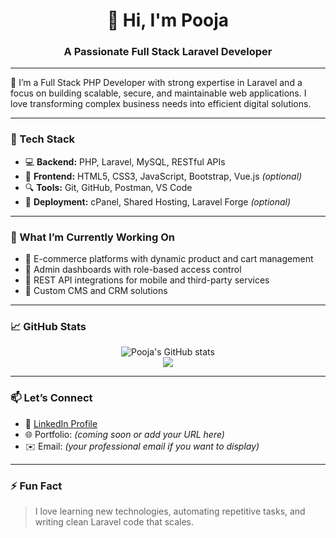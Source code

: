 <!-- GitHub Profile ReadMe -->

<h1 align="center">👋 Hi, I'm Pooja</h1>
<h3 align="center">A Passionate Full Stack Laravel Developer</h3>

---

🚀 I’m a Full Stack PHP Developer with strong expertise in Laravel and a focus on building scalable, secure, and maintainable web applications. I love transforming complex business needs into efficient digital solutions.

---

### 🔧 Tech Stack

- 💻 **Backend:** PHP, Laravel, MySQL, RESTful APIs
- 🎨 **Frontend:** HTML5, CSS3, JavaScript, Bootstrap, Vue.js *(optional)*
- 🔍 **Tools:** Git, GitHub, Postman, VS Code
- 🚀 **Deployment:** cPanel, Shared Hosting, Laravel Forge *(optional)*

---

### 💼 What I’m Currently Working On

- 🔹 E-commerce platforms with dynamic product and cart management
- 🔹 Admin dashboards with role-based access control
- 🔹 REST API integrations for mobile and third-party services
- 🔹 Custom CMS and CRM solutions

---

### 📈 GitHub Stats

<p align="center">
  <img src="https://github-readme-stats.vercel.app/api?username=pooja269&show_icons=true&theme=default" alt="Pooja's GitHub stats" />
  <br />
  <img src="https://github-readme-stats.vercel.app/api/top-langs/?username=pooja269&layout=compact&theme=default" />
</p>

---

### 📫 Let’s Connect

- 💼 [LinkedIn Profile](https://www.linkedin.com/in/pooja-prajapati-40706b1ab)
- 🌐 Portfolio: *(coming soon or add your URL here)*
- ✉️ Email: *(your professional email if you want to display)*

---

### ⚡ Fun Fact
> I love learning new technologies, automating repetitive tasks, and writing clean Laravel code that scales.

